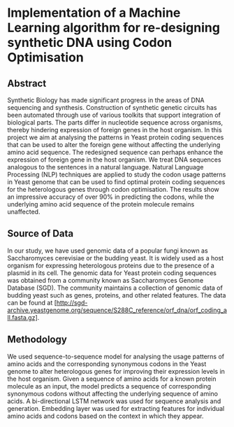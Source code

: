 # Implementation of a Machine Learning algorithm for re-designing synthetic DNA using Codon Optimisation

## Abstract
Synthetic Biology has made significant progress in the areas of DNA sequencing and synthesis. Construction of synthetic genetic circuits has been automated through use of various toolkits that support integration of biological parts. The parts differ in nucleotide sequence across organisms, thereby hindering expression of foreign genes in the host organism. In this project we aim at analysing the patterns in Yeast protein coding sequences that can be used to alter the foreign gene without affecting the underlying amino acid sequence. The redesigned sequence can perhaps enhance the expression of foreign gene in the host organism. We treat DNA sequences analogous to the sentences in a natural language. Natural Language Processing (NLP) techniques are applied to study the codon usage patterns in Yeast genome that can be used to find optimal protein coding sequences for the heterologous genes through codon optimisation. The results show an impressive accuracy of over 90% in predicting the codons, while the underlying amino acid sequence of the protein molecule remains unaffected.

## Source of Data
In our study, we have used genomic data of a popular fungi known as Saccharomyces cerevisiae or the budding yeast. It is widely used as a host organism for expressing heterologous proteins due to the presence of a plasmid in its cell. The genomic data for Yeast protein coding sequences was obtained from a community known as Saccharomyces Genome Database (SGD). The community maintains a collection of genomic data of budding yeast such as genes, proteins, and other related features. The data can be found at [http://sgd-archive.yeastgenome.org/sequence/S288C_reference/orf_dna/orf_coding_all.fasta.gz].

## Methodology
We used sequence-to-sequence model for analysing the usage patterns of amino acids and the corresponding synonymous codons in the Yeast genome to alter heterologous genes for improving their expression levels in the host organism. Given a sequence of amino acids for a known protein molecule as an input, the model predicts a sequence of corresponding synonymous codons without affecting the underlying sequence of amino acids. A bi-directional LSTM network was used for sequence analysis and generation. Embedding layer was used for extracting features for individual amino acids and codons based on the context in which they appear.
